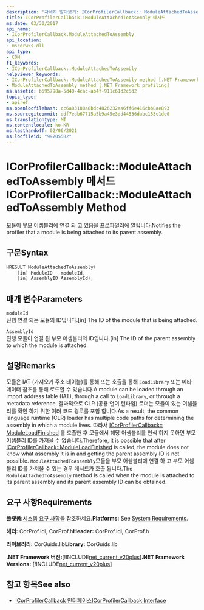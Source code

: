 ```yaml
---
description: '자세히 알아보기: ICorProfilerCallback:: ModuleAttachedToAssembly 메서드'
title: ICorProfilerCallback::ModuleAttachedToAssembly 메서드
ms.date: 03/30/2017
api_name:
- ICorProfilerCallback.ModuleAttachedToAssembly
api_location:
- mscorwks.dll
api_type:
- COM
f1_keywords:
- ICorProfilerCallback::ModuleAttachedToAssembly
helpviewer_keywords:
- ICorProfilerCallback::ModuleAttachedToAssembly method [.NET Framework profiling]
- ModuleAttachedToAssembly method [.NET Framework profiling]
ms.assetid: b595798a-5d40-4cac-ab4f-911c61d2c5d2
topic_type:
- apiref
ms.openlocfilehash: cc6a83188a8bdc4826232aa6ff6e416cbb8ae893
ms.sourcegitcommit: ddf7edb67715a5b9a45e3dd44536dabc153c1de0
ms.translationtype: MT
ms.contentlocale: ko-KR
ms.lasthandoff: 02/06/2021
ms.locfileid: "99705582"
---
```

# <a name="icorprofilercallbackmoduleattachedtoassembly-method"></a><span data-ttu-id="952bc-103">ICorProfilerCallback::ModuleAttachedToAssembly 메서드</span><span class="sxs-lookup"><span data-stu-id="952bc-103">ICorProfilerCallback::ModuleAttachedToAssembly Method</span></span>

<span data-ttu-id="952bc-104">모듈이 부모 어셈블리에 연결 되 고 있음을 프로파일러에 알립니다.</span><span class="sxs-lookup"><span data-stu-id="952bc-104">Notifies the profiler that a module is being attached to its parent assembly.</span></span>  
  
## <a name="syntax"></a><span data-ttu-id="952bc-105">구문</span><span class="sxs-lookup"><span data-stu-id="952bc-105">Syntax</span></span>  
  
```cpp  
HRESULT ModuleAttachedToAssembly(  
    [in] ModuleID   moduleId,  
    [in] AssemblyID AssemblyId);  
```  
  
## <a name="parameters"></a><span data-ttu-id="952bc-106">매개 변수</span><span class="sxs-lookup"><span data-stu-id="952bc-106">Parameters</span></span>  

 `moduleId`  
 <span data-ttu-id="952bc-107">진행 연결 되는 모듈의 ID입니다.</span><span class="sxs-lookup"><span data-stu-id="952bc-107">[in] The ID of the module that is being attached.</span></span>  
  
 `AssemblyId`  
 <span data-ttu-id="952bc-108">진행 모듈이 연결 된 부모 어셈블리의 ID입니다.</span><span class="sxs-lookup"><span data-stu-id="952bc-108">[in] The ID of the parent assembly to which the module is attached.</span></span>  
  
## <a name="remarks"></a><span data-ttu-id="952bc-109">설명</span><span class="sxs-lookup"><span data-stu-id="952bc-109">Remarks</span></span>  

 <span data-ttu-id="952bc-110">모듈은 IAT (가져오기 주소 테이블)를 통해 또는 호출을 통해 `LoadLibrary` 또는 메타 데이터 참조를 통해 로드할 수 있습니다.</span><span class="sxs-lookup"><span data-stu-id="952bc-110">A module can be loaded through an import address table (IAT), through a call to `LoadLibrary`, or through a metadata reference.</span></span> <span data-ttu-id="952bc-111">결과적으로 CLR (공용 언어 런타임) 로더는 모듈이 있는 어셈블리를 확인 하기 위한 여러 코드 경로를 포함 합니다.</span><span class="sxs-lookup"><span data-stu-id="952bc-111">As a result, the common language runtime (CLR) loader has multiple code paths for determining the assembly in which a module lives.</span></span> <span data-ttu-id="952bc-112">따라서 [ICorProfilerCallback:: ModuleLoadFinished](icorprofilercallback-moduleloadfinished-method.md) 를 호출한 후 모듈에서 해당 어셈블리를 인식 하지 못하면 부모 어셈블리 ID를 가져올 수 없습니다.</span><span class="sxs-lookup"><span data-stu-id="952bc-112">Therefore, it is possible that after [ICorProfilerCallback::ModuleLoadFinished](icorprofilercallback-moduleloadfinished-method.md) is called, the module does not know what assembly it is in and getting the parent assembly ID is not possible.</span></span> <span data-ttu-id="952bc-113">`ModuleAttachedToAssembly`모듈을 부모 어셈블리에 연결 하 고 부모 어셈블리 ID를 가져올 수 있는 경우 메서드가 호출 됩니다.</span><span class="sxs-lookup"><span data-stu-id="952bc-113">The `ModuleAttachedToAssembly` method is called when the module is attached to its parent assembly and its parent assembly ID can be obtained.</span></span>  
  
## <a name="requirements"></a><span data-ttu-id="952bc-114">요구 사항</span><span class="sxs-lookup"><span data-stu-id="952bc-114">Requirements</span></span>  

 <span data-ttu-id="952bc-115">**플랫폼:**[시스템 요구 사항](../../get-started/system-requirements.md)을 참조하세요.</span><span class="sxs-lookup"><span data-stu-id="952bc-115">**Platforms:** See [System Requirements](../../get-started/system-requirements.md).</span></span>  
  
 <span data-ttu-id="952bc-116">**헤더:** CorProf.idl, CorProf.h</span><span class="sxs-lookup"><span data-stu-id="952bc-116">**Header:** CorProf.idl, CorProf.h</span></span>  
  
 <span data-ttu-id="952bc-117">**라이브러리:** CorGuids.lib</span><span class="sxs-lookup"><span data-stu-id="952bc-117">**Library:** CorGuids.lib</span></span>  
  
 <span data-ttu-id="952bc-118">**.NET Framework 버전:**[!INCLUDE[net_current_v20plus](../../../../includes/net-current-v20plus-md.md)]</span><span class="sxs-lookup"><span data-stu-id="952bc-118">**.NET Framework Versions:** [!INCLUDE[net_current_v20plus](../../../../includes/net-current-v20plus-md.md)]</span></span>  
  
## <a name="see-also"></a><span data-ttu-id="952bc-119">참고 항목</span><span class="sxs-lookup"><span data-stu-id="952bc-119">See also</span></span>

- [<span data-ttu-id="952bc-120">ICorProfilerCallback 인터페이스</span><span class="sxs-lookup"><span data-stu-id="952bc-120">ICorProfilerCallback Interface</span></span>](icorprofilercallback-interface.md)
